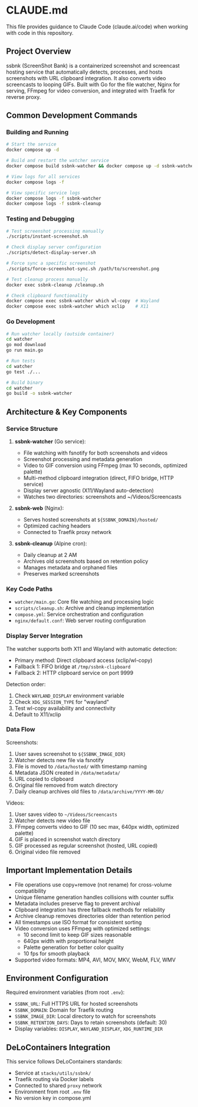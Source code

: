# CLAUDE.md

This file provides guidance to Claude Code (claude.ai/code) when working with code in this repository.

## Project Overview

ssbnk (ScreenShot Bank) is a containerized screenshot and screencast hosting service that automatically detects, processes, and hosts screenshots with URL clipboard integration. It also converts video screencasts to looping GIFs. Built with Go for the file watcher, Nginx for serving, FFmpeg for video conversion, and integrated with Traefik for reverse proxy.

## Common Development Commands

### Building and Running

```bash
# Start the service
docker compose up -d

# Build and restart the watcher service
docker compose build ssbnk-watcher && docker compose up -d ssbnk-watcher

# View logs for all services
docker compose logs -f

# View specific service logs
docker compose logs -f ssbnk-watcher
docker compose logs -f ssbnk-cleanup
```

### Testing and Debugging

```bash
# Test screenshot processing manually
./scripts/instant-screenshot.sh

# Check display server configuration
./scripts/detect-display-server.sh

# Force sync a specific screenshot
./scripts/force-screenshot-sync.sh /path/to/screenshot.png

# Test cleanup process manually
docker exec ssbnk-cleanup /cleanup.sh

# Check clipboard functionality
docker compose exec ssbnk-watcher which wl-copy  # Wayland
docker compose exec ssbnk-watcher which xclip    # X11
```

### Go Development

```bash
# Run watcher locally (outside container)
cd watcher
go mod download
go run main.go

# Run tests
cd watcher
go test ./...

# Build binary
cd watcher
go build -o ssbnk-watcher
```

## Architecture & Key Components

### Service Structure

1. **ssbnk-watcher** (Go service):

   - File watching with fsnotify for both screenshots and videos
   - Screenshot processing and metadata generation
   - Video to GIF conversion using FFmpeg (max 10 seconds, optimized palette)
   - Multi-method clipboard integration (direct, FIFO bridge, HTTP service)
   - Display server agnostic (X11/Wayland auto-detection)
   - Watches two directories: screenshots and ~/Videos/Screencasts

2. **ssbnk-web** (Nginx):

   - Serves hosted screenshots at `${SSBNK_DOMAIN}/hosted/`
   - Optimized caching headers
   - Connected to Traefik proxy network

3. **ssbnk-cleanup** (Alpine cron):
   - Daily cleanup at 2 AM
   - Archives old screenshots based on retention policy
   - Manages metadata and orphaned files
   - Preserves marked screenshots

### Key Code Paths

- `watcher/main.go`: Core file watching and processing logic
- `scripts/cleanup.sh`: Archive and cleanup implementation
- `compose.yml`: Service orchestration and configuration
- `nginx/default.conf`: Web server routing configuration

### Display Server Integration

The watcher supports both X11 and Wayland with automatic detection:

- Primary method: Direct clipboard access (xclip/wl-copy)
- Fallback 1: FIFO bridge at `/tmp/ssbnk-clipboard`
- Fallback 2: HTTP clipboard service on port 9999

Detection order:

1. Check `WAYLAND_DISPLAY` environment variable
2. Check `XDG_SESSION_TYPE` for "wayland"
3. Test wl-copy availability and connectivity
4. Default to X11/xclip

### Data Flow

Screenshots:

1. User saves screenshot to `${SSBNK_IMAGE_DIR}`
2. Watcher detects new file via fsnotify
3. File is moved to `/data/hosted/` with timestamp naming
4. Metadata JSON created in `/data/metadata/`
5. URL copied to clipboard
6. Original file removed from watch directory
7. Daily cleanup archives old files to `/data/archive/YYYY-MM-DD/`

Videos:

1. User saves video to `~/Videos/Screencasts`
2. Watcher detects new video file
3. FFmpeg converts video to GIF (10 sec max, 640px width, optimized palette)
4. GIF is placed in screenshot watch directory
5. GIF processed as regular screenshot (hosted, URL copied)
6. Original video file removed

## Important Implementation Details

- File operations use copy+remove (not rename) for cross-volume compatibility
- Unique filename generation handles collisions with counter suffix
- Metadata includes preserve flag to prevent archival
- Clipboard integration has three fallback methods for reliability
- Archive cleanup removes directories older than retention period
- All timestamps use ISO format for consistent sorting
- Video conversion uses FFmpeg with optimized settings:
  - 10 second limit to keep GIF sizes reasonable
  - 640px width with proportional height
  - Palette generation for better color quality
  - 10 fps for smooth playback
- Supported video formats: MP4, AVI, MOV, MKV, WebM, FLV, WMV

## Environment Configuration

Required environment variables (from root `.env`):

- `SSBNK_URL`: Full HTTPS URL for hosted screenshots
- `SSBNK_DOMAIN`: Domain for Traefik routing
- `SSBNK_IMAGE_DIR`: Local directory to watch for screenshots
- `SSBNK_RETENTION_DAYS`: Days to retain screenshots (default: 30)
- Display variables: `DISPLAY`, `WAYLAND_DISPLAY`, `XDG_RUNTIME_DIR`

## DeLoContainers Integration

This service follows DeLoContainers standards:

- Service at `stacks/utils/ssbnk/`
- Traefik routing via Docker labels
- Connected to shared `proxy` network
- Environment from root `.env` file
- No version key in compose.yml

